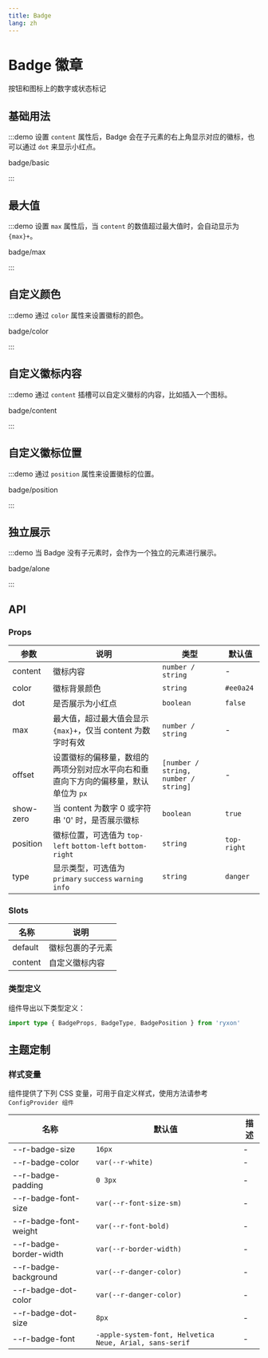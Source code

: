 ```yaml
---
title: Badge
lang: zh
---
```


# Badge 徽章

按钮和图标上的数字或状态标记

## 基础用法

:::demo 设置 `content` 属性后，Badge 会在子元素的右上角显示对应的徽标，也可以通过 `dot` 来显示小红点。

badge/basic

:::

## 最大值

:::demo 设置 `max` 属性后，当 `content` 的数值超过最大值时，会自动显示为 `{max}+`。

badge/max

:::

## 自定义颜色

:::demo 通过 `color` 属性来设置徽标的颜色。

badge/color

:::

## 自定义徽标内容

:::demo 通过 `content` 插槽可以自定义徽标的内容，比如插入一个图标。

badge/content

:::

## 自定义徽标位置

:::demo 通过 `position` 属性来设置徽标的位置。

badge/position

:::

## 独立展示

:::demo 当 Badge 没有子元素时，会作为一个独立的元素进行展示。

badge/alone

:::

## API

### Props

| 参数 | 说明 | 类型 | 默认值 |
| --- | --- | --- | --- |
| content | 徽标内容 | `number / string` | - |
| color | 徽标背景颜色 | `string` | `#ee0a24` |
| dot | 是否展示为小红点 | `boolean` | `false` |
| max | 最大值，超过最大值会显示 `{max}+`，仅当 content 为数字时有效 | `number / string` | - |
| offset | 设置徽标的偏移量，数组的两项分别对应水平向右和垂直向下方向的偏移量，默认单位为 `px` | `[number / string, number / string]` | - |
| show-zero | 当 content 为数字 0 或字符串 '0' 时，是否展示徽标 | `boolean` | `true` |
| position | 徽标位置，可选值为 `top-left` `bottom-left` `bottom-right` | `string` | `top-right` |
| type | 显示类型，可选值为 `primary` `success` `warning` `info` | `string` | `danger` |

### Slots

| 名称    | 说明             |
| ------- | ---------------- |
| default | 徽标包裹的子元素 |
| content | 自定义徽标内容   |

### 类型定义

组件导出以下类型定义：

```ts
import type { BadgeProps, BadgeType, BadgePosition } from 'ryxon'
```

## 主题定制

### 样式变量

组件提供了下列 CSS 变量，可用于自定义样式，使用方法请参考 `ConfigProvider 组件`

| 名称 | 默认值 | 描述 |
| --- | --- | --- |
| --r-badge-size | `16px` | - |
| --r-badge-color | `var(--r-white)` | - |
| --r-badge-padding | `0 3px` | - |
| --r-badge-font-size | `var(--r-font-size-sm)` | - |
| --r-badge-font-weight | `var(--r-font-bold)` | - |
| --r-badge-border-width | `var(--r-border-width)` | - |
| --r-badge-background | `var(--r-danger-color)` | - |
| --r-badge-dot-color | `var(--r-danger-color)` | - |
| --r-badge-dot-size | `8px` | - |
| --r-badge-font | `-apple-system-font, Helvetica Neue, Arial, sans-serif` | - |
